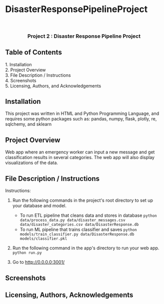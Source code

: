 # DisasterResponsePipelineProject

<br> <b> <h3> <center> Project 2 : Disaster Response Pipeline Project  </center> </h3> </b>


<h2> Table of Contents </h2> 
1. Installation   <br>
2. Project Overview <br>
3. File Description / Instructions <br> 
4. Screenshots <br> 
5. Licensing, Authors, and Acknowledgements <br>



<h2> Installation </h2> 
This project was written in HTML and Python Programming Language, and requires some python packages such as: pandas, numpy, flask, plotly, re, sqlchemy, and sklearn


<h2> Project Overview </h2> 
Web app where an emergency worker can input a new message and get classification results in several categories. The web app will also display visualizations of the data.


<h2> File Description / Instructions  </h2>

Instructions:
1. Run the following commands in the project's root directory to set up your database and model.

    - To run ETL pipeline that cleans data and stores in database
        `python data/process_data.py data/disaster_messages.csv data/disaster_categories.csv data/DisasterResponse.db`
    - To run ML pipeline that trains classifier and saves
        `python models/train_classifier.py data/DisasterResponse.db models/classifier.pkl`

2. Run the following command in the app's directory to run your web app.
    `python run.py`

3. Go to http://0.0.0.0:3001/



<h2> Screenshots </h2>
  
  
  
<h2> Licensing, Authors, Acknowledgements </h2>


